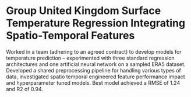 # Group United Kingdom Surface Temperature Regression Integrating Spatio-Temporal Features
Worked in a team (adhering to an agreed contract) to develop models for temperature prediction – experimented with three standard regression architectures and one artificial neural network on a sampled ERA5 dataset. Developed a shared preprocessing pipeline for handling various types of data, investigated spatio temporal engineered feature performance impact and hyperparameter tuned models. Best model achieved a RMSE of 1.24 and R2 of 0.94.

